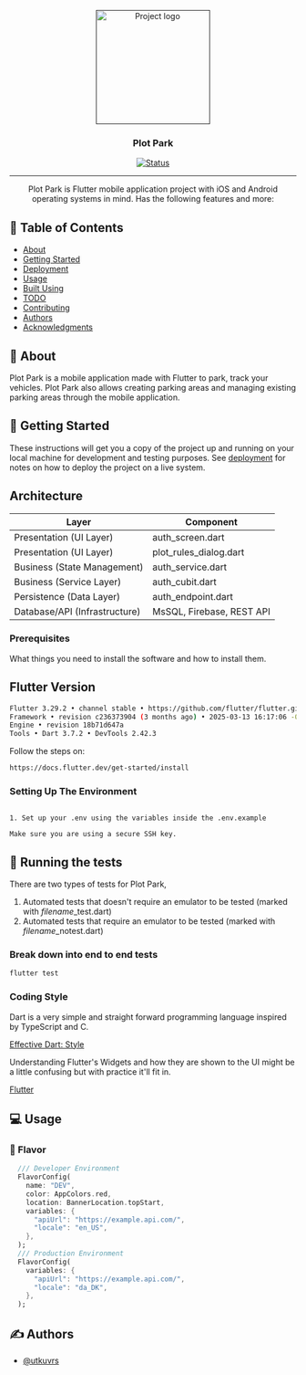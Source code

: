 <p align="center">
  <a href="" rel="noopener">
 <img width=200px height=200px src="https://i.imgur.com/WRg6Pcd.png" alt="Project logo"></a>
</p>

<h3 align="center">Plot Park</h3>

<div align="center">

[![Status](https://img.shields.io/badge/status-active-success.svg)]()

</div>

---

<p align="center"> Plot Park is Flutter mobile application project with iOS and Android operating systems in mind. Has the following features and more:
</p>

## 📝 Table of Contents

- [About](#about)
- [Getting Started](#getting_started)
- [Deployment](#deployment)
- [Usage](#usage)
- [Built Using](#built_using)
- [TODO](../TODO.md)
- [Contributing](../CONTRIBUTING.md)
- [Authors](#authors)
- [Acknowledgments](#acknowledgement)

## 🧐 About <a name = "about"></a>

Plot Park is a mobile application made with Flutter to park, track your vehicles. Plot Park also allows creating parking areas and managing existing parking areas through the mobile application.

## 🏁 Getting Started <a name = "getting_started"></a>

These instructions will get you a copy of the project up and running on your local machine for development and testing purposes. See [deployment](#deployment) for notes on how to deploy the project on a live system.

## Architecture <a name = "architecture"></a>

| Layer                         | Component                 |
| ----------------------------- | ------------------------- |
| Presentation (UI Layer)       | auth_screen.dart          |
| Presentation (UI Layer)       | plot_rules_dialog.dart    |
| Business (State Management)   | auth_service.dart         |
| Business (Service Layer)      | auth_cubit.dart           |
| Persistence (Data Layer)      | auth_endpoint.dart        |
| Database/API (Infrastructure) | MsSQL, Firebase, REST API |

### Prerequisites

What things you need to install the software and how to install them.

## Flutter Version

```bash
Flutter 3.29.2 • channel stable • https://github.com/flutter/flutter.git
Framework • revision c236373904 (3 months ago) • 2025-03-13 16:17:06 -0400
Engine • revision 18b71d647a
Tools • Dart 3.7.2 • DevTools 2.42.3
```

Follow the steps on:

```html
https://docs.flutter.dev/get-started/install
```

### Setting Up The Environment

```

1. Set up your .env using the variables inside the .env.example

Make sure you are using a secure SSH key.

```

## 🔧 Running the tests <a name = "tests"></a>

There are two types of tests for Plot Park,

1. Automated tests that doesn't require an emulator to be tested (marked with _filename_\_test.dart)
2. Automated tests that require an emulator to be tested (marked with _filename_\_notest.dart)

### Break down into end to end tests

```bash
flutter test
```

### Coding Style

Dart is a very simple and straight forward programming language inspired by TypeScript and C.

[Effective Dart: Style](https://dart.dev/effective-dart/style)

Understanding Flutter's Widgets and how they are shown to the UI might be a little confusing but with practice it'll fit in.

[Flutter](https://docs.flutter.dev/get-started/learn-flutter)

## 💻 Usage <a name="usage"></a>

### 🧂 Flavor

```dart
  /// Developer Environment
  FlavorConfig(
    name: "DEV",
    color: AppColors.red,
    location: BannerLocation.topStart,
    variables: {
      "apiUrl": "https://example.api.com/",
      "locale": "en_US",
    },
  );
  /// Production Environment
  FlavorConfig(
    variables: {
      "apiUrl": "https://example.api.com/",
      "locale": "da_DK",
    },
  );
```

## ✍️ Authors <a name = "authors"></a>

- [@utkuvrs](https://github.com/utkuvrs)

